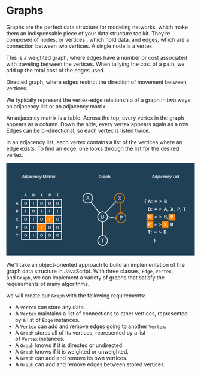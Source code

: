 # Graphs


Graphs are the perfect data structure for modeling networks, which make them an indispensable piece of your data structure toolkit. They’re composed of nodes, or vertices
, which hold data, and edges, which are a connection between two vertices. A single node is a vertex.

This is a weighted graph, where edges have a number or cost associated with traveling between the vertices. When tallying the cost of a path, we add up the total cost of the edges used.

Directed graph, where edges restrict the direction of movement between vertices.

We typically represent the vertex-edge relationship of a graph in two ways: an adjacency list or an adjacency matrix.

An adjacency matrix is a table. Across the top, every vertex in the graph appears as a column. Down the side, every vertex appears again as a row. Edges can be bi-directional, so each vertex is listed twice.

In an adjacency list, each vertex contains a list of the vertices where an edge exists. To find an edge, one looks through the list for the desired vertex.

![Graph Diagram](./img/graph.png)

We’ll take an object-oriented approach to build an implementation of the graph data structure in JavaScript. With three classes, `Edge`, `Vertex`, and `Graph`, we can implement a variety of graphs that satisfy the requirements of many algorithms.

we will create our `Graph` with the following requirements:

- A `Vertex` can store any data.
- A `Vertex` maintains a list of connections to other vertices, represented by a list of `Edge` instances.
- A `Vertex` can add and remove edges going to another `Vertex`.
- A `Graph` stores all of its vertices, represented by a list of `Vertex` instances.
- A `Graph` knows if it is directed or undirected.
- A `Graph` knows if it is weighted or unweighted.
- A `Graph` can add and remove its own vertices.
- A `Graph` can add and remove edges between stored vertices.